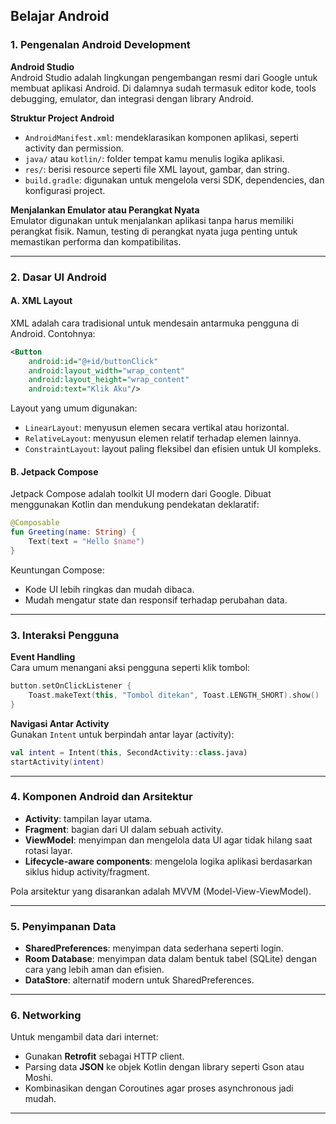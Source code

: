 ## Belajar Android

### 1. Pengenalan Android Development

**Android Studio**  
Android Studio adalah lingkungan pengembangan resmi dari Google untuk membuat aplikasi Android. Di dalamnya sudah termasuk editor kode, tools debugging, emulator, dan integrasi dengan library Android.

**Struktur Project Android**  
- `AndroidManifest.xml`: mendeklarasikan komponen aplikasi, seperti activity dan permission.
- `java/` atau `kotlin/`: folder tempat kamu menulis logika aplikasi.
- `res/`: berisi resource seperti file XML layout, gambar, dan string.
- `build.gradle`: digunakan untuk mengelola versi SDK, dependencies, dan konfigurasi project.

**Menjalankan Emulator atau Perangkat Nyata**  
Emulator digunakan untuk menjalankan aplikasi tanpa harus memiliki perangkat fisik. Namun, testing di perangkat nyata juga penting untuk memastikan performa dan kompatibilitas.

---

### 2. Dasar UI Android

#### A. XML Layout  
XML adalah cara tradisional untuk mendesain antarmuka pengguna di Android. Contohnya:
```xml
<Button
    android:id="@+id/buttonClick"
    android:layout_width="wrap_content"
    android:layout_height="wrap_content"
    android:text="Klik Aku"/>
```
Layout yang umum digunakan:
- `LinearLayout`: menyusun elemen secara vertikal atau horizontal.
- `RelativeLayout`: menyusun elemen relatif terhadap elemen lainnya.
- `ConstraintLayout`: layout paling fleksibel dan efisien untuk UI kompleks.

#### B. Jetpack Compose  
Jetpack Compose adalah toolkit UI modern dari Google. Dibuat menggunakan Kotlin dan mendukung pendekatan deklaratif:
```kotlin
@Composable
fun Greeting(name: String) {
    Text(text = "Hello $name")
}
```
Keuntungan Compose:
- Kode UI lebih ringkas dan mudah dibaca.
- Mudah mengatur state dan responsif terhadap perubahan data.

---

### 3. Interaksi Pengguna

**Event Handling**  
Cara umum menangani aksi pengguna seperti klik tombol:
```kotlin
button.setOnClickListener {
    Toast.makeText(this, "Tombol ditekan", Toast.LENGTH_SHORT).show()
}
```

**Navigasi Antar Activity**  
Gunakan `Intent` untuk berpindah antar layar (activity):
```kotlin
val intent = Intent(this, SecondActivity::class.java)
startActivity(intent)
```

---

### 4. Komponen Android dan Arsitektur

- **Activity**: tampilan layar utama.
- **Fragment**: bagian dari UI dalam sebuah activity.
- **ViewModel**: menyimpan dan mengelola data UI agar tidak hilang saat rotasi layar.
- **Lifecycle-aware components**: mengelola logika aplikasi berdasarkan siklus hidup activity/fragment.

Pola arsitektur yang disarankan adalah MVVM (Model-View-ViewModel).

---

### 5. Penyimpanan Data

- **SharedPreferences**: menyimpan data sederhana seperti login.
- **Room Database**: menyimpan data dalam bentuk tabel (SQLite) dengan cara yang lebih aman dan efisien.
- **DataStore**: alternatif modern untuk SharedPreferences.

---

### 6. Networking

Untuk mengambil data dari internet:
- Gunakan **Retrofit** sebagai HTTP client.
- Parsing data **JSON** ke objek Kotlin dengan library seperti Gson atau Moshi.
- Kombinasikan dengan Coroutines agar proses asynchronous jadi mudah.

---
